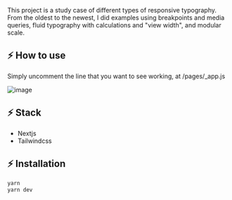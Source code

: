 This project is a study case of different types of responsive typography. From the oldest to the newest, I did examples using breakpoints and media queries, fluid typography with calculations and "view width", and modular scale.

## ⚡ How to use
Simply uncomment the line that you want to see working, at /pages/_app.js

![image](https://user-images.githubusercontent.com/42912075/126322743-b57250fa-9afb-4d63-8cd6-77682a0f803b.png)

## ⚡ Stack
- Nextjs
- Tailwindcss

## ⚡ Installation
```bash
yarn
yarn dev
```
